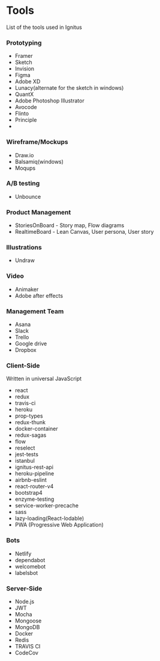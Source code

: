 # Tools
List of the tools used in Ignitus

### Prototyping 
- Framer
- Sketch
- Invision
- Figma
- Adobe XD
- Lunacy(alternate for the sketch in windows)
- QuantX
- Adobe Photoshop Illustrator
- Avocode
- Flinto
- Principle 
- 

### Wireframe/Mockups
- Draw.io
- Balsamiq(windows)
- Moqups

### A/B testing
- Unbounce

### Product Management
- StoriesOnBoard - Story map, Flow diagrams
- RealtimeBoard - Lean Canvas, User persona, User story

### Illustrations
- Undraw

### Video
- Animaker
- Adobe after effects

### Management Team
- Asana
- Slack
- Trello
- Google drive
- Dropbox

### Client-Side
Written in universal JavaScript

- react
- redux
- travis-ci
- heroku
- prop-types
- redux-thunk
- docker-container
- redux-sagas
- flow
- reselect
- jest-tests
- istanbul
- ignitus-rest-api
- heroku-pipeline
- airbnb-eslint
- react-router-v4
- bootstrap4
- enzyme-testing
- service-worker-precache
- sass
- lazy-loading(React-lodable)
- PWA (Progressive Web Application)

### Bots
- Netlify
- dependabot
- welcomebot
- labelsbot

### Server-Side
- Node.js
- JWT
- Mocha
- Mongoose
- MongoDB
- Docker
- Redis
- TRAVIS CI
- CodeCov
